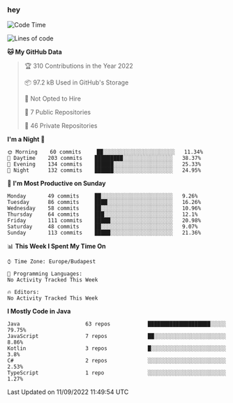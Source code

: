 ### hey

<!--START_SECTION:waka-->
![Code Time](http://img.shields.io/badge/Code%20Time-801%20hrs%2035%20mins-blue)

![Lines of code](https://img.shields.io/badge/From%20Hello%20World%20I%27ve%20Written-510%20Thousand%20lines%20of%20code-blue)

**🐱 My GitHub Data** 

> 🏆 310 Contributions in the Year 2022
 > 
> 📦 97.2 kB Used in GitHub's Storage 
 > 
> 🚫 Not Opted to Hire
 > 
> 📜 7 Public Repositories 
 > 
> 🔑 46 Private Repositories  
 > 
**I'm a Night 🦉** 

```text
🌞 Morning    60 commits     ██░░░░░░░░░░░░░░░░░░░░░░░   11.34% 
🌆 Daytime    203 commits    █████████░░░░░░░░░░░░░░░░   38.37% 
🌃 Evening    134 commits    ██████░░░░░░░░░░░░░░░░░░░   25.33% 
🌙 Night      132 commits    ██████░░░░░░░░░░░░░░░░░░░   24.95%

```
📅 **I'm Most Productive on Sunday** 

```text
Monday       49 commits     ██░░░░░░░░░░░░░░░░░░░░░░░   9.26% 
Tuesday      86 commits     ████░░░░░░░░░░░░░░░░░░░░░   16.26% 
Wednesday    58 commits     ██░░░░░░░░░░░░░░░░░░░░░░░   10.96% 
Thursday     64 commits     ███░░░░░░░░░░░░░░░░░░░░░░   12.1% 
Friday       111 commits    █████░░░░░░░░░░░░░░░░░░░░   20.98% 
Saturday     48 commits     ██░░░░░░░░░░░░░░░░░░░░░░░   9.07% 
Sunday       113 commits    █████░░░░░░░░░░░░░░░░░░░░   21.36%

```


📊 **This Week I Spent My Time On** 

```text
⌚︎ Time Zone: Europe/Budapest

💬 Programming Languages: 
No Activity Tracked This Week

🔥 Editors: 
No Activity Tracked This Week

```

**I Mostly Code in Java** 

```text
Java                     63 repos            ████████████████████░░░░░   79.75% 
JavaScript               7 repos             ██░░░░░░░░░░░░░░░░░░░░░░░   8.86% 
Kotlin                   3 repos             █░░░░░░░░░░░░░░░░░░░░░░░░   3.8% 
C#                       2 repos             ░░░░░░░░░░░░░░░░░░░░░░░░░   2.53% 
TypeScript               1 repo              ░░░░░░░░░░░░░░░░░░░░░░░░░   1.27%

```



 Last Updated on 11/09/2022 11:49:54 UTC
<!--END_SECTION:waka-->
